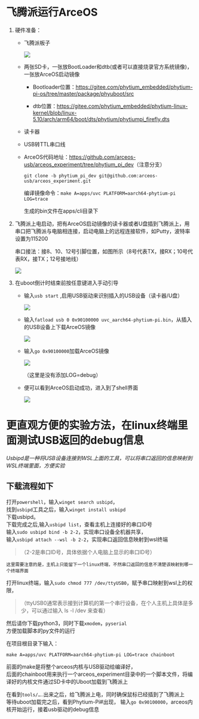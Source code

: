 # 飞腾派运行ArceOS

1. 硬件准备：
   * 飞腾派板子

     ![](https://github.com/chenlongos/raspi4-with-arceos-doc/blob/master/src/assert/飞腾派图片.jpg)

   * 两张SD卡，一张放BootLoader和dtb(或者可以直接烧录官方系统镜像)，一张放ArceOS启动镜像

     * Bootloader位置：<https://gitee.com/phytium_embedded/phytium-pi-os/tree/master/package/phyuboot/src>

     * dtb位置：<https://gitee.com/phytium_embedded/phytium-linux-kernel/blob/linux-5.10/arch/arm64/boot/dts/phytium/phytiumpi_firefly.dts>

   * 读卡器

   * USB转TTL串口线

   * ArceOS代码地址：<https://github.com/arceos-usb/arceos_experiment/tree/phytium_pi_dev>（注意分支）
  
     `git clone -b phytium_pi_dev git@github.com:arceos-usb/arceos_experiment.git`

     编译镜像命令：`make A=apps/uvc PLATFORM=aarch64-phytium-pi LOG=trace`

     生成的bin文件在apps/cli目录下

2. 飞腾派上电启动，把有ArceOS启动镜像的读卡器或者U盘插到飞腾派上，用串口把飞腾派与电脑相连接，启动电脑上的远程连接软件，如Putty，波特率设置为115200

   串口接法：接8、10、12号引脚位置，如图所示（8号代表TX，接RX；10号代表RX，接TX；12号接地线）

   ![](https://github.com/chenlongos/raspi4-with-arceos-doc/blob/master/src/assert/飞腾派串口连接示意图.jpg)

3. 在uboot倒计时结束前按任意键进入手动引导
   * 输入`usb start` ,启用USB驱动来识别插入的USB设备（读卡器/U盘）
   
     ![](https://github.com/chenlongos/raspi4-with-arceos-doc/blob/master/src/assert/飞腾派启动ArceOS-1.png)
   
   * 输入`fatload usb 0 0x90100000 uvc_aarch64-phytium-pi.bin`，从插入的USB设备上下载ArceOS镜像

     ![](https://github.com/chenlongos/raspi4-with-arceos-doc/blob/master/src/assert/飞腾派启动ArceOS-2.png)

   * 输入`go 0x90100000`加载ArceOS镜像

     ![](https://github.com/chenlongos/raspi4-with-arceos-doc/blob/master/src/assert/飞腾派启动ArceOS-3.png)

     （这里是没有添加LOG=debug）

   * 便可以看到ArceOS启动成功，进入到了shell界面

     ![](https://github.com/chenlongos/raspi4-with-arceos-doc/blob/master/src/assert/飞腾派启动ArceOS-3.png)

更直观方便的实验方法，在linux终端里面测试USB返回的debug信息
==========================================

*Usbipd是一种将USB设备连接到WSL上面的工具，可以将串口返回的信息映射到WSL终端里面，方便实验*

下载流程如下
------------------

打开`powershell`，输入`winget search usbipd`，  
找到`usbipd`工具之后，输入`winget install usbipd`  
下载usbipd。  
下载完成之后,输入`usbipd list`，查看主机上连接好的串口ID号  
输入`sudo usbipd bind -b 2-2`，实现串口设备全机器共享，  
输入`usbipd attach --wsl -b 2-2`，实现串口返回信息映射到wsl终端  
>（2-2是串口ID号，具体依据个人电脑上显示的串口ID号）

```
这里需要注意的是，主机上只能留下一个linux终端，不然串口返回的信息不清楚该映射到哪一个终端界面
```

打开linux终端，输入`sudo chmod 777 /dev/ttyUSB0`，赋予串口映射到wsl上的权限，  

>（ttyUSB0通常表示接到计算机的第一个串行设备，在个人主机上具体是多少，可以通过输入 ls -l /dev 来查看）

然后请你下载python3，同时下载`xmodem`，`pyserial`  
方便加载脚本的py文件的运行

在项目根目录下输入：

```
make A=apps/uvc PLATFORM=aarch64-phytium-pi LOG=trace chainboot
```  

前面的make是将整个arceos内核与USB驱动给编译好，  
后面的chainboot用来执行一个arceos_experiment目录中的一个脚本文件，将编译好的内核文件通过SD卡中的Uboot加载到飞腾派上

在看到`tools/….`出来之后，给飞腾派上电，同时确保鼠标已经插到了飞腾派上  
等待uboot加载完之后，看到Phytium-Pi#出现，
输入`go 0x90100000`，arceos内核开始运行，接着usb驱动的debug信息
